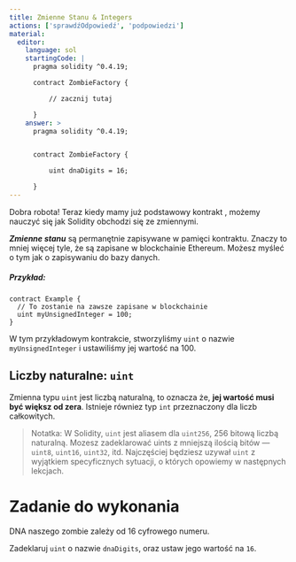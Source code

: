 ```yaml
---
title: Zmienne Stanu & Integers
actions: ['sprawdźOdpowiedź', 'podpowiedzi']
material:
  editor:
    language: sol
    startingCode: |
      pragma solidity ^0.4.19;

      contract ZombieFactory {

          // zacznij tutaj

      }
    answer: >
      pragma solidity ^0.4.19;


      contract ZombieFactory {

          uint dnaDigits = 16;

      }
---
```


Dobra robota! Teraz kiedy mamy już podstawowy kontrakt , możemy nauczyć się jak Solidity obchodzi się ze zmiennymi.

**_Zmienne stanu_** są permanętnie zapisywane w pamięci kontraktu. Znaczy to mniej więcej tyle, że są zapisane w blockchainie Ethereum. Możesz myśleć o tym jak o zapisywaniu do bazy danych.

##### Przykład:
```
contract Example {
  // To zostanie na zawsze zapisane w blockchainie
  uint myUnsignedInteger = 100;
}
```

W tym przykładowym kontrakcie, stworzyliśmy `uint` o nazwie `myUnsignedInteger` i ustawiliśmy jej wartość na 100.

## Liczby naturalne: `uint`

Zmienna typu `uint` jest liczbą naturalną, to oznacza że, **jej wartość musi być większ od zera**. Istnieje równiez typ `int` przeznaczony dla liczb całkowitych.

> Notatka: W Solidity, `uint` jest aliasem dla `uint256`,  256 bitową liczbą naturalną. Mozesz zadeklarować uints z mniejszą ilością bitów — `uint8`, `uint16`, `uint32`, itd. Najczęściej będziesz uzywał `uint` z wyjątkiem specyficznych sytuacji, o których opowiemy w następnych lekcjach.

# Zadanie do wykonania

DNA naszego zombie zależy od  16 cyfrowego numeru.

Zadeklaruj `uint` o nazwie `dnaDigits`, oraz ustaw jego wartość na `16`.

